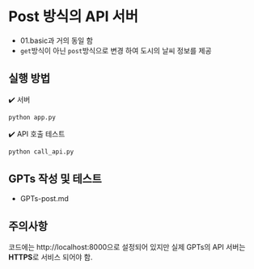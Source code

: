 # Post 방식의 API 서버

- 01.basic과 거의 동일 함
- `get`방식이 아닌 `post`방식으로 변경 하여 도시의 날씨 정보를 제공

## 실행 방법

✔️ 서버

```bash
python app.py
```

✔️ API 호출 테스트

```bash
python call_api.py
```

## GPTs 작성 및 테스트

- GPTs-post.md

## 주의사항

코드에는 http://localhost:8000으로 설정되어 있지만 실제 GPTs의 API 서버는 **HTTPS**로 서비스 되어야 함.

